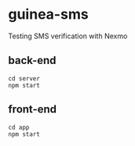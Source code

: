 # guinea-sms
Testing SMS verification with Nexmo

## back-end
```
cd server
npm start
```

## front-end
```
cd app
npm start
```

